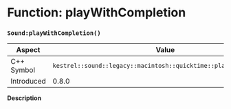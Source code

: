 
# Function: playWithCompletion
### `Sound:playWithCompletion()`

| Aspect | Value |
| --- | --- |
| C++ Symbol | `kestrel::sound::legacy::macintosh::quicktime::playWithCallback()` |
| Introduced | 0.8.0 |

**Description**


